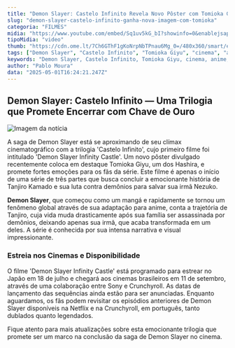 ```yaml
---
title: "Demon Slayer: Castelo Infinito Revela Novo Pôster com Tomioka Giyu"
slug: "demon-slayer-castelo-infinito-ganha-nova-imagem-com-tomioka"
categoria: "FILMES"
midia: "https://www.youtube.com/embed/Sq1uv5kG_bI?showinfo=0&enablejsapi=1"
tipoMidia: "video"
thumb: "https://cdn.ome.lt/7Ch6GThF1gKoNrpNbTPnau6Mg_0=/480x360/smart/extras/conteudos/Captura_de_tela_2025-05-01_130809.png"
tags: ["Demon Slayer", "Castelo Infinito", "Tomioka Giyu", "cinema", "anime", "trilogia", "Tanjiro Kamado", "Nezuko", "Hashira"]
keywords: "Demon Slayer, Castelo Infinito, Tomioka Giyu, cinema, anime, trilogia, Tanjiro Kamado, Nezuko, Hashira"
author: "Pablo Moura"
data: "2025-05-01T16:24:21.247Z"
---
```


## Demon Slayer: Castelo Infinito — Uma Trilogia que Promete Encerrar com Chave de Ouro

![Imagem da notícia](https://cdn.ome.lt/HiQtYR4abyIaXQOPERJNdsOoNrE=/fit-in/837x500/smart/uploads/conteudo/fotos/00_6Id76Fm.jpg)

A saga de Demon Slayer está se aproximando de seu clímax cinematográfico com a trilogia 'Castelo Infinito', cujo primeiro filme foi intitulado 'Demon Slayer Infinity Castle'. Um novo pôster divulgado recentemente coloca em destaque Tomioka Giyu, um dos Hashira, e promete fortes emoções para os fãs da série. Este filme é apenas o início de uma série de três partes que busca concluir a emocionante história de Tanjiro Kamado e sua luta contra demônios para salvar sua irmã Nezuko.

**Demon Slayer**, que começou como um mangá e rapidamente se tornou um fenômeno global através de sua adaptação para anime, conta a trajetória de Tanjiro, cuja vida muda drasticamente após sua família ser assassinada por demônios, deixando apenas sua irmã, que acaba transformada em um deles. A série é conhecida por sua intensa narrativa e visual impressionante.

### Estreia nos Cinemas e Disponibilidade

O filme 'Demon Slayer Infinity Castle' está programado para estrear no Japão em 18 de julho e chegará aos cinemas brasileiros em 11 de setembro, através de uma colaboração entre Sony e Crunchyroll. As datas de lançamento das sequências ainda estão para ser anunciadas. Enquanto aguardamos, os fãs podem revisitar os episódios anteriores de Demon Slayer disponíveis na Netflix e na Crunchyroll, em português, tanto dublados quanto legendados.

Fique atento para mais atualizações sobre esta emocionante trilogia que promete ser um marco na conclusão da saga de Demon Slayer no cinema.